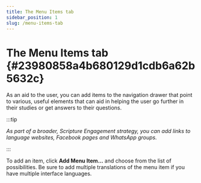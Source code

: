 ```yaml
---
title: The Menu Items tab
sidebar_position: 1
slug: /menu-items-tab
---
```




# The Menu Items tab {#23980858a4b680129d1cdb6a62b5632c}


As an aid to the user, you can add items to the navigation drawer that point to various, useful elements that can aid in helping the user go further in their studies or get answers to their questions.


:::tip

_As part of a broader, Scripture Engagement strategy, you can add links to language websites, Facebook pages and WhatsApp groups._

:::




To add an item, click **Add Menu Item…** and choose from the list of possibilities. Be sure to add multiple translations of the menu item if you have multiple interface languages.


